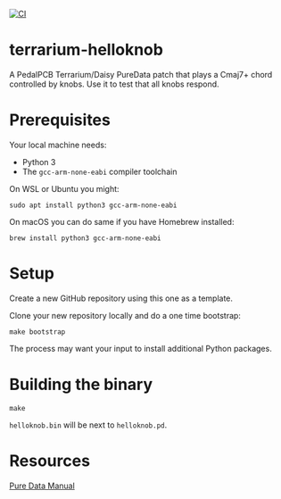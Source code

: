 [![CI](https://github.com/rhaleblian/terrarium-helloknob/actions/workflows/CI.yml/badge.svg)](https://github.com/rhaleblian/terrarium-helloknob/actions/workflows/CI.yml)

# terrarium-helloknob

A PedalPCB Terrarium/Daisy PureData patch that plays a Cmaj7+ chord
controlled by knobs. Use it to test that all knobs respond.


# Prerequisites

Your local machine needs:

* Python 3
* The `gcc-arm-none-eabi` compiler toolchain

On WSL or Ubuntu you might:

    sudo apt install python3 gcc-arm-none-eabi

On macOS you can do same if you have Homebrew installed:

    brew install python3 gcc-arm-none-eabi


# Setup

Create a new GitHub repository using this one as a template.

Clone your new repository locally and do a one time bootstrap:

    make bootstrap

The process may want your input to install additional Python
packages.


# Building the binary

    make
    
`helloknob.bin` will be next to `helloknob.pd`.


# Resources

[Pure Data Manual](http://write.flossmanuals.net/pure-data/introduction2/)


